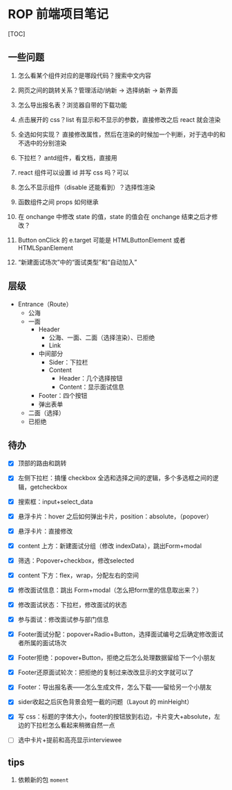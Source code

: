 # ROP 前端项目笔记

[TOC]



## 一些问题



1. 怎么看某个组件对应的是哪段代码？搜索中文内容
2. 网页之间的跳转关系？管理活动/纳新 -> 选择纳新 -> 新界面
3. 怎么导出报名表？浏览器自带的下载功能
4. 点击展开的 css？list 有显示和不显示的参数，直接修改之后 react 就会渲染
5. 全选如何实现？ 直接修改属性，然后在渲染的时候加一个判断，对于选中的和不选中的分别渲染
6. 下拉栏？ antd组件，看文档，直接用



1. react 组件可以设置 id 并写 css 吗？可以
2. 怎么不显示组件（disable 还能看到）？选择性渲染
3. 函数组件之间 props 如何继承
4. 在 onchange 中修改 state 的值，state 的值会在 onchange 结束之后才修改？
2. Button onClick 的 e.target 可能是 HTMLButtonElement 或者 HTMLSpanElement





1. “新建面试场次”中的“面试类型”和“自动加入”



## 层级



- Entrance（Route）
    - 公海
    - 一面
        - Header
            - 公海、一面、二面（选择渲染）、已拒绝
            - Link
        - 中间部分
            - Sider：下拉栏
            - Content
                - Header：几个选择按钮
                - Content：显示面试信息
        - Footer：四个按钮
        - 弹出表单
    - 二面（选择）
    - 已拒绝



## 待办



- [x] 顶部的路由和跳转
- [x] 左侧下拉栏：搞懂 checkbox 全选和选择之间的逻辑，多个多选框之间的逻辑，getcheckbox
- [x] 搜索框：input+select_data
- [x] 悬浮卡片：hover 之后如何弹出卡片，position：absolute，（popover）
- [x] 悬浮卡片：直接修改
- [x] content 上方：新建面试分组（修改 indexData），跳出Form+modal
- [x] 筛选：Popover+checkbox，修改selected
- [x] content 下方：flex，wrap，分配左右的空间
- [x] 修改面试信息：跳出 Form+modal（怎么把form里的信息取出来？）
- [x] 修改面试状态：下拉栏，修改面试的状态
- [x] 参与面试：修改面试参与部门信息
- [x] Footer面试分配：popover+Radio+Button，选择面试编号之后确定修改面试者所属的面试场次
- [x] Footer拒绝：popover+Button，拒绝之后怎么处理数据留给下一个小朋友
- [x] Footer还原面试轮次：把拒绝的复制过来改改显示的文字就可以了
- [x] Footer：导出报名表——怎么生成文件，怎么下载——留给另一个小朋友
- [x] sider收起之后灰色背景会短一截的问题（Layout 的 minHeight）
- [x] 写 css：标题的字体大小，footer的按钮放到右边，卡片变大+absolute，左边的下拉栏怎么看起来稍微自然一点
- [ ] 选中卡片+提前和高亮显示interviewee





## tips



1. 依赖新的包 `moment`
